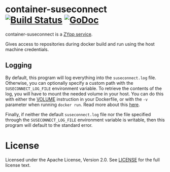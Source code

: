 # container-suseconnect [![Build Status](https://travis-ci.org/SUSE/container-suseconnect.svg?branch=master)](https://travis-ci.org/SUSE/container-suseconnect) [![GoDoc](https://godoc.org/github.com/SUSE/container-suseconnect?status.png)](https://godoc.org/github.com/SUSE/container-suseconnect)

container-suseconnect is a [ZYpp service](http://doc.opensuse.org/projects/libzypp/HEAD/zypp-plugins.html).

Gives access to repositories during docker build and run using the host machine credentials.

## Logging

By default, this program will log everything into the `suseconnect.log` file.
Otherwise, you can optionally specify a custom path with the
`SUSECONNECT_LOG_FILE` environment variable. To retrieve the contents of the
log, you will have to mount the needed volume in your host. You can do this
with either the [VOLUME](https://docs.docker.com/reference/builder/#volume)
instruction in your Dockerfile, or with the `-v` parameter when running
`docker run`. Read more about this
[here](https://docs.docker.com/userguide/dockervolumes/).

Finally, if neither the default `suseconnect.log` file nor the file specified
through the `SUSECONNECT_LOG_FILE` environment variable is writable, then this
program will default to the standard error.

# License

Licensed under the Apache License, Version 2.0. See
[LICENSE](https://github.com/SUSE/Portus/blob/master/LICENSE) for the full
license text.
